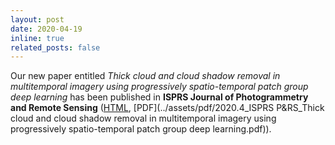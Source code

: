 ```yaml
---
layout: post
date: 2020-04-19
inline: true
related_posts: false
---
```


Our new paper entitled *Thick cloud and cloud shadow removal in multitemporal imagery using progressively spatio-temporal patch group deep learning* has been published in **ISPRS Journal of Photogrammetry and Remote Sensing** ([HTML](https://www.sciencedirect.com/science/article/abs/pii/S0924271620300423), [PDF](../assets/pdf/2020.4_ISPRS P&RS_Thick cloud and cloud shadow removal in multitemporal imagery using progressively spatio-temporal patch group deep learning.pdf)).

